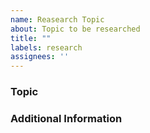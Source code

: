 ```yaml
---
name: Reasearch Topic
about: Topic to be researched
title: ""
labels: research
assignees: ''
---
```


### Topic
<!-- Description of topic to be researched-->

### Additional Information